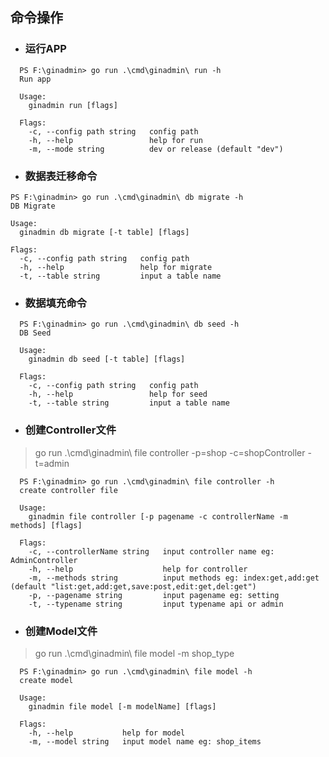 
## 命令操作

* ### 运行APP

```shell
  PS F:\ginadmin> go run .\cmd\ginadmin\ run -h
  Run app

  Usage:
    ginadmin run [flags]

  Flags:
    -c, --config path string   config path
    -h, --help                 help for run
    -m, --mode string          dev or release (default "dev")
```
* ### 数据表迁移命令

```shell
PS F:\ginadmin> go run .\cmd\ginadmin\ db migrate -h
DB Migrate

Usage:
  ginadmin db migrate [-t table] [flags]

Flags:
  -c, --config path string   config path
  -h, --help                 help for migrate
  -t, --table string         input a table name
```

* ### 数据填充命令

```shell
  PS F:\ginadmin> go run .\cmd\ginadmin\ db seed -h   
  DB Seed

  Usage:
    ginadmin db seed [-t table] [flags]

  Flags:
    -c, --config path string   config path
    -h, --help                 help for seed
    -t, --table string         input a table name
```

* ### <a name="controller">创建Controller文件</a>
> go run .\cmd\ginadmin\ file controller -p=shop -c=shopController -t=admin
```shell
  PS F:\ginadmin> go run .\cmd\ginadmin\ file controller -h
  create controller file

  Usage:
    ginadmin file controller [-p pagename -c controllerName -m methods] [flags]

  Flags:
    -c, --controllerName string   input controller name eg: AdminController
    -h, --help                    help for controller
    -m, --methods string          input methods eg: index:get,add:get (default "list:get,add:get,save:post,edit:get,del:get")
    -p, --pagename string         input pagename eg: setting
    -t, --typename string         input typename api or admin
```

* ### <a name="model">创建Model文件</a>
> go run .\cmd\ginadmin\ file model -m shop_type
```shell
  PS F:\ginadmin> go run .\cmd\ginadmin\ file model -h
  create model

  Usage:
    ginadmin file model [-m modelName] [flags]

  Flags:
    -h, --help           help for model
    -m, --model string   input model name eg: shop_items 
```